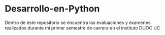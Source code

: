 # Desarrollo-en-Python

Dentro de este repositorio se encuentra las evaluaciones y examenes realizados durante mi primer semestre de carrera en el instituto DUOC UC
